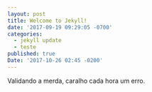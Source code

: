 ```yaml
---
layout: post
title: Welcome to Jekyll!
date: '2017-09-19 09:29:05 -0700'
categories:
  - jekyll update
  - teste
published: true
Date: '2017-10-26 02:45 -0200'
---
```

Validando a merda, caralho cada hora um erro.
